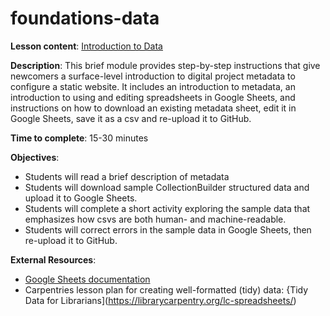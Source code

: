 # foundations-data

**Lesson content**: [Introduction to Data](https://github.com/learn-static/foundations-data/blob/main/intro-data.md)

**Description**: This brief module provides step-by-step instructions that give newcomers a surface-level introduction to digital project metadata to configure a static website. It includes an introduction to metadata, an introduction to using and editing spreadsheets in Google Sheets, and instructions on how to download an existing metadata sheet, edit it in Google Sheets, save it as a csv and re-upload it to GitHub.

**Time to complete**: 15-30 minutes

**Objectives**:
- Students will read a brief description of metadata 
- Students will download sample CollectionBuilder structured data and upload it to Google Sheets.
- Students will complete a short activity exploring the sample data that emphasizes how csvs are both human- and machine-readable.
- Students will correct errors in the sample data in Google Sheets, then re-upload it to GitHub.


**External Resources**:
- [Google Sheets documentation](https://support.google.com/docs/answer/6000292?hl=en&co=GENIE.Platform%3DDesktop)
- Carpentries lesson plan for creating well-formatted (tidy) data: {Tidy Data for Librarians](https://librarycarpentry.org/lc-spreadsheets/)
